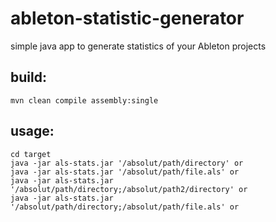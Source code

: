 # ableton-statistic-generator
simple java app to generate statistics of your Ableton projects


## build:
```
mvn clean compile assembly:single 
```
## usage:
```
cd target
java -jar als-stats.jar '/absolut/path/directory' or 
java -jar als-stats.jar '/absolut/path/file.als' or
java -jar als-stats.jar '/absolut/path/directory;/absolut/path2/directory' or 
java -jar als-stats.jar '/absolut/path/directory;/absolut/path/file.als' or 
```


